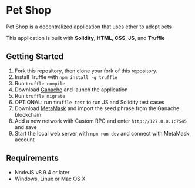 # Pet Shop

Pet Shop is a decentralized application that uses ether to adopt pets

This application is built with **Solidity**, **HTML**, **CSS**, **JS**, and **Truffle**

## Getting Started

1. Fork this repository, then clone your fork of this repository.
2. Install Truffle with `npm install -g truffle`
3. Run `truffle compile`
4. Download [Ganache](https://www.trufflesuite.com/ganache) and launch the application 
5. Run `truffle migrate` 
6. OPTIONAL: run `truffle test` to run JS and Solidity test cases
7. Download [MetaMask](https://metamask.io/) and import the seed phrase from the Ganache blockchain
8. Add a new network with Custom RPC and enter `http://127.0.0.1:7545` and save
9. Start the local web server with `npm run dev` and connect with MetaMask account



## Requirements
- NodeJS v8.9.4 or later
- Windows, Linux or Mac OS X